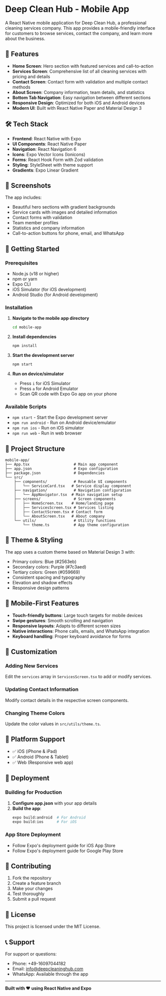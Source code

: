 # Deep Clean Hub - Mobile App

A React Native mobile application for Deep Clean Hub, a professional cleaning services company. This app provides a mobile-friendly interface for customers to browse services, contact the company, and learn more about the business.

## 🚀 Features

- **Home Screen**: Hero section with featured services and call-to-action
- **Services Screen**: Comprehensive list of all cleaning services with pricing and details
- **Contact Screen**: Contact form with validation and multiple contact methods
- **About Screen**: Company information, team details, and statistics
- **Bottom Tab Navigation**: Easy navigation between different sections
- **Responsive Design**: Optimized for both iOS and Android devices
- **Modern UI**: Built with React Native Paper and Material Design 3

## 🛠️ Tech Stack

- **Frontend**: React Native with Expo
- **UI Components**: React Native Paper
- **Navigation**: React Navigation 6
- **Icons**: Expo Vector Icons (Ionicons)
- **Forms**: React Hook Form with Zod validation
- **Styling**: StyleSheet with theme support
- **Gradients**: Expo Linear Gradient

## 📱 Screenshots

The app includes:
- Beautiful hero sections with gradient backgrounds
- Service cards with images and detailed information
- Contact forms with validation
- Team member profiles
- Statistics and company information
- Call-to-action buttons for phone, email, and WhatsApp

## 🚀 Getting Started

### Prerequisites

- Node.js (v18 or higher)
- npm or yarn
- Expo CLI
- iOS Simulator (for iOS development)
- Android Studio (for Android development)

### Installation

1. **Navigate to the mobile app directory**
   ```bash
   cd mobile-app
   ```

2. **Install dependencies**
   ```bash
   npm install
   ```

3. **Start the development server**
   ```bash
   npm start
   ```

4. **Run on device/simulator**
   - Press `i` for iOS Simulator
   - Press `a` for Android Emulator
   - Scan QR code with Expo Go app on your phone

### Available Scripts

- `npm start` - Start the Expo development server
- `npm run android` - Run on Android device/emulator
- `npm run ios` - Run on iOS simulator
- `npm run web` - Run in web browser

## 📁 Project Structure

```
mobile-app/
├── App.tsx                    # Main app component
├── app.json                   # Expo configuration
├── package.json               # Dependencies
└── src/
    ├── components/            # Reusable UI components
    │   └── ServiceCard.tsx   # Service display component
    ├── navigation/            # Navigation configuration
    │   └── AppNavigator.tsx  # Main navigation setup
    ├── screens/               # Screen components
    │   ├── HomeScreen.tsx    # Home/landing page
    │   ├── ServicesScreen.tsx # Services listing
    │   ├── ContactScreen.tsx # Contact form
    │   └── AboutScreen.tsx   # About company
    └── utils/                 # Utility functions
        └── theme.ts           # App theme configuration
```

## 🎨 Theme & Styling

The app uses a custom theme based on Material Design 3 with:
- Primary colors: Blue (#2563eb)
- Secondary colors: Purple (#7c3aed)
- Tertiary colors: Green (#059669)
- Consistent spacing and typography
- Elevation and shadow effects
- Responsive design patterns

## 📱 Mobile-First Features

- **Touch-friendly buttons**: Large touch targets for mobile devices
- **Swipe gestures**: Smooth scrolling and navigation
- **Responsive layouts**: Adapts to different screen sizes
- **Native interactions**: Phone calls, emails, and WhatsApp integration
- **Keyboard handling**: Proper keyboard avoidance for forms

## 🔧 Customization

### Adding New Services
Edit the `services` array in `ServicesScreen.tsx` to add or modify services.

### Updating Contact Information
Modify contact details in the respective screen components.

### Changing Theme Colors
Update the color values in `src/utils/theme.ts`.

## 📱 Platform Support

- ✅ iOS (iPhone & iPad)
- ✅ Android (Phone & Tablet)
- ✅ Web (Responsive web app)

## 🚀 Deployment

### Building for Production

1. **Configure app.json** with your app details
2. **Build the app**:
   ```bash
   expo build:android  # For Android
   expo build:ios      # For iOS
   ```

### App Store Deployment

- Follow Expo's deployment guide for iOS App Store
- Follow Expo's deployment guide for Google Play Store

## 🤝 Contributing

1. Fork the repository
2. Create a feature branch
3. Make your changes
4. Test thoroughly
5. Submit a pull request

## 📄 License

This project is licensed under the MIT License.

## 📞 Support

For support or questions:
- Phone: +49-16097044182
- Email: info@deepcleaninghub.com
- WhatsApp: Available through the app

---

**Built with ❤️ using React Native and Expo**
